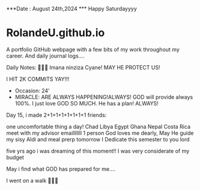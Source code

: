 ***Date : August 24th,2024 *** Happy Saturdayyyy
# RolandeU.github.io

A portfolio GitHub webpage with a few bits of my work throughout my career. And daily journal logs....

Daily Notes:
💚🙏🏾 Imana ninziza Cyane! MAY HE PROTECT US!

I HIT 2K COMMITS YAY!!!

- Occasion: 24'
- MIRACLE: ARE ALWAYS HAPPENING!ALWAYS!
GOD will provide always 100%. I just love GOD SO MUCH. He has a plan!
ALWAYS!

Day 15, i made 2+1+1+1+1+1+1+1 friends:

one uncomfortable thing a day!
Chad
Libya
Egypt
Ghana
Nepal
Costa Rica
meet with my advisor
emailllllll 1 person
God loves me dearly, May He guide my sisy
Aldi and meal prerp tomorrow
I Dedicate this semester to you lord


five yrs ago i was dreaming of this moment!!
I was very considerate of my budget

May i find what GOD has prepared for me....

I went on a walk 💚💚💚







